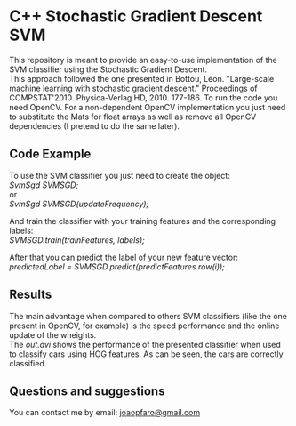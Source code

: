 # C++ Stochastic Gradient Descent SVM

This repository is meant to provide an easy-to-use implementation of the SVM classifier using the Stochastic Gradient Descent. 
<br />
This approach followed the one presented in Bottou, Léon. "Large-scale machine learning with stochastic gradient descent." Proceedings of COMPSTAT'2010. Physica-Verlag HD, 2010. 177-186. To run the code you need OpenCV. For a non-dependent OpenCV implementation you just need to substitute the Mats for float arrays as well as remove all OpenCV dependencies (I pretend to do the same later).

## Code Example

To use the SVM classifier you just need to create the object:
<br />
*SvmSgd SVMSGD;*
<br />
or
<br />
*SvmSgd SVMSGD(updateFrequency);*

And train the classifier with your training features and the corresponding labels:
<br />
*SVMSGD.train(trainFeatures, labels);*

After that you can predict the label of your new feature vector:
<br />
*predictedLabel = SVMSGD.predict(predictFeatures.row(i));*

## Results

The main advantage when compared to others SVM classifiers (like the one present in OpenCV, for example) is the speed performance and the online update of the wheights.
<br />
The *out.avi* shows the performance of the presented classifier when used to classify cars using HOG features. As can be seen, the cars are correctly classified. 

## Questions and suggestions

You can contact me by email: joaopfaro@gmail.com

